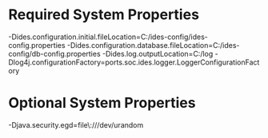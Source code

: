 # Required System Properties

 -Dides.configuration.initial.fileLocation=C:/ides-config/ides-config.properties 
 -Dides.configuration.database.fileLocation=C:/ides-config/db-config.properties
 -Dides.log.outputLocation=C:/log 
 -Dlog4j.configurationFactory=ports.soc.ides.logger.LoggerConfigurationFactory

# Optional System Properties

 -Djava.security.egd=file\\:///dev/urandom
